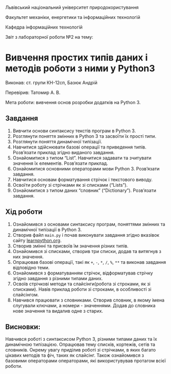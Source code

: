 Львівський національний університет природокористування

Факультет механіки, енергетики та інформаційних технологій

Кафедра інформаційних технологій

Звіт з лабораторної роботи №2 на тему:

# Вивчення простих типів даних і методів роботи з ними у Python3

Виконав: ст. групи КН-12сп, Базюк Андрій

Перевірив: Татомир А. В.

Мета роботи: вивчення основ розробки додатків на Python 3.

## Завдання
1. Вивчити основи синтаксису текстів програм в Python 3.
2. Розглянути поняття змінних в Python 3 та засвоїти їх прості типи.
3. Розглянути поняття динамічної типізації.
4. Навчитися здійснювати базові операції та приведення типів. Розв’язати приклад згідно виданого завдання.
5. Ознайомитися з типом “List”. Навчитися задавати та зчитувати значення їх елементів. Розв’язати приклад.
6. Ознайомитися основними операторами мови Python 3. Розв’язати
завдання.
7. Навчитися основам форматування стрічок і текстового виводу.
8. Освоїти роботу зі стрічками як зі списками (“Lists”).
9. Ознайомитися з типом даних “словник” (“Dictionary”). Розв’язати завдання.


## Хід роботи
1. Ознайомився з основами синтаксису програм, поняттями змінних та динамічної типізації в Python 3.
2. Створив файл `main.py` і почав виконувати завдання згідно вказівок сайту [learnpython.org](https://learnpython.org/).
3. Створив змінні та присвоїв їм значення різних типів.
4. Ознайомився зі списками, створив три списки, додав та витягнув з них значення.
5. Опрацював базові операції, такі як `+`, `-`, `*`, `/`, `%`, `**` та виконав завдання відповідно теми.
6. Ознайомився з форматуванням стрічок, відформатував стрічку згідно завдання з різними типами даних.
7. Освоїв стрічкові методи та слайсінги(робота зі строками, як зі списками). Навів приклад роботи зі строками, в особливості зі слайсінгом.
8. Навчився працювати з словниками. Створив словник, в якому імена слугували ключами, а номери - значеннями. Додав до словника нове значення та видалив одне з старих.


## Висновки:
Навчився роботі з синтаксисом Python 3, різними типами даних та їх динамічною типізацією. Опрацював тему списків, кортежів, сетів та словників. Окрему увагу приділив роботі зі стрічками, в яких багато цікавих методів та фіч, таких як слайсінг. Також ознайомився з базовими операторами операторами, які використувував протагом всієї роботи.
